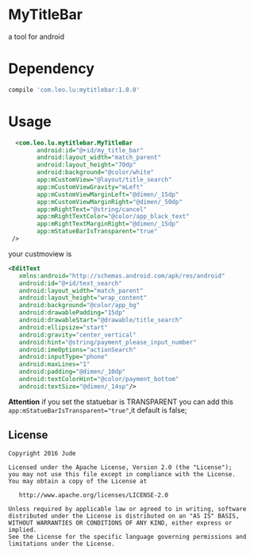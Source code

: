 # MyTitleBar
a tool for android

# Dependency
```groovy
compile 'com.leo.lu:mytitlebar:1.0.0'
```
# Usage
```xml
  <com.leo.lu.mytitlebar.MyTitleBar
        android:id="@+id/my_title_bar"
        android:layout_width="match_parent"
        android:layout_height="70dp"
        android:background="@color/white"
        app:mCustomView="@layout/title_search"
        app:mCustomViewGravity="mLeft"
        app:mCustomViewMarginLeft="@dimen/_15dp"
        app:mCustomViewMarginRight="@dimen/_50dp"
        app:mRightText="@string/cancel"
        app:mRightTextColor="@color/app_black_text"
        app:mRightTextMarginRight="@dimen/_15dp"
        app:mStatueBarIsTransparent="true"
 />
 ```
 your custmoview is 
 ```xml
 <EditText
    xmlns:android="http://schemas.android.com/apk/res/android"
    android:id="@+id/text_search"
    android:layout_width="match_parent"
    android:layout_height="wrap_content"
    android:background="@color/app_bg"
    android:drawablePadding="15dp"
    android:drawableStart="@drawable/title_search"
    android:ellipsize="start"
    android:gravity="center_vertical"
    android:hint="@string/payment_please_input_number"
    android:imeOptions="actionSearch"
    android:inputType="phone"
    android:maxLines="1"
    android:padding="@dimen/_10dp"
    android:textColorHint="@color/payment_bottom"
    android:textSize="@dimen/_14sp"/>
 ```
 
 
 **Attention** 
 if you set the statuebar is TRANSPARENT
  you can add this `app:mStatueBarIsTransparent="true"`,it default is false;
 
 
License
-------

    Copyright 2016 Jude

    Licensed under the Apache License, Version 2.0 (the "License");
    you may not use this file except in compliance with the License.
    You may obtain a copy of the License at

       http://www.apache.org/licenses/LICENSE-2.0

    Unless required by applicable law or agreed to in writing, software
    distributed under the License is distributed on an "AS IS" BASIS,
    WITHOUT WARRANTIES OR CONDITIONS OF ANY KIND, either express or implied.
    See the License for the specific language governing permissions and
    limitations under the License.
